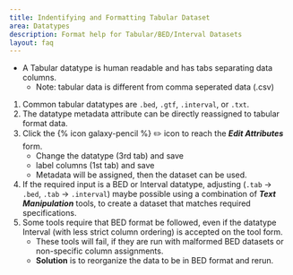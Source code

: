 ```yaml
---
title: Indentifying and Formatting Tabular Dataset 
area: Datatypes
description: Format help for Tabular/BED/Interval Datasets
layout: faq          
---
```

 

- A Tabular datatype is human readable and has tabs separating data columns.
  - Note: tabular data is different from comma seperated data (.csv)
1. Common tabular datatypes are `.bed`, `.gtf`, `.interval`, or `.txt`.
2. The datatype metadata attribute can be directly reassigned to tabular format data.
3. Click the {% icon galaxy-pencil %} ✏️ icon to reach the **_Edit Attributes_** form. 
   - Change the datatype (3rd tab) and save
   - label columns (1st tab) and save
   -  Metadata will be assigned, then the dataset can be used.
4. If the required input is a BED or Interval datatype, adjusting (``.tab`` → ``.bed``, ``.tab`` → ``.interval``) maybe possible using a combination of **_Text Manipulation_** tools, to create a dataset that matches required specifications.
5. Some tools require that BED format be followed, even if the datatype Interval (with less strict column ordering) is accepted on the tool form.
   - These tools will fail, if they are run with malformed BED datasets or non-specific column assignments.
   - **Solution** is to reorganize the data to be in BED format and rerun. 
